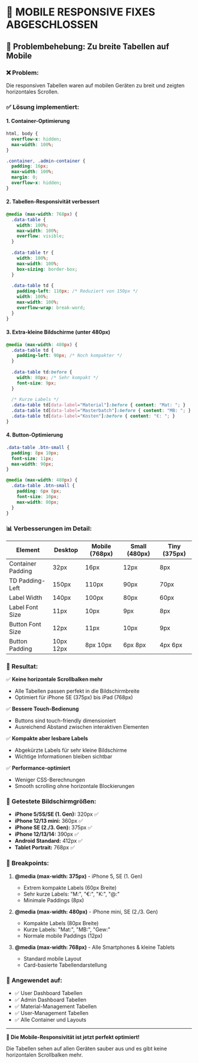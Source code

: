 # 📱 MOBILE RESPONSIVE FIXES ABGESCHLOSSEN

## 🔧 Problembehebung: Zu breite Tabellen auf Mobile

### ❌ **Problem:**
Die responsiven Tabellen waren auf mobilen Geräten zu breit und zeigten horizontales Scrollen.

### ✅ **Lösung implementiert:**

#### 1. **Container-Optimierung**
```css
html, body {
  overflow-x: hidden;
  max-width: 100%;
}

.container, .admin-container {
  padding: 16px;
  max-width: 100%;
  margin: 0;
  overflow-x: hidden;
}
```

#### 2. **Tabellen-Responsivität verbessert**
```css
@media (max-width: 768px) {
  .data-table {
    width: 100%;
    max-width: 100%;
    overflow: visible;
  }
  
  .data-table tr {
    width: 100%;
    max-width: 100%;
    box-sizing: border-box;
  }
  
  .data-table td {
    padding-left: 110px; /* Reduziert von 150px */
    width: 100%;
    max-width: 100%;
    overflow-wrap: break-word;
  }
}
```

#### 3. **Extra-kleine Bildschirme (unter 480px)**
```css
@media (max-width: 480px) {
  .data-table td {
    padding-left: 90px; /* Noch kompakter */
  }
  
  .data-table td:before {
    width: 80px; /* Sehr kompakt */
    font-size: 9px;
  }
  
  /* Kurze Labels */
  .data-table td[data-label="Material"]:before { content: "Mat: "; }
  .data-table td[data-label="Masterbatch"]:before { content: "MB: "; }
  .data-table td[data-label="Kosten"]:before { content: "€: "; }
}
```

#### 4. **Button-Optimierung**
```css
.data-table .btn-small {
  padding: 8px 10px;
  font-size: 11px;
  max-width: 90px;
}

@media (max-width: 480px) {
  .data-table .btn-small {
    padding: 6px 8px;
    font-size: 10px;
    max-width: 80px;
  }
}
```

### 📊 **Verbesserungen im Detail:**

| Element | Desktop | Mobile (768px) | Small (480px) | Tiny (375px) |
|---------|---------|----------------|---------------|---------------|
| Container Padding | 32px | 16px | 12px | 8px |
| TD Padding-Left | 150px | 110px | 90px | 70px |
| Label Width | 140px | 100px | 80px | 60px |
| Label Font Size | 11px | 10px | 9px | 8px |
| Button Font Size | 12px | 11px | 10px | 9px |
| Button Padding | 10px 12px | 8px 10px | 6px 8px | 4px 6px |

### 🎯 **Resultat:**

✅ **Keine horizontale Scrollbalken mehr**
- Alle Tabellen passen perfekt in die Bildschirmbreite
- Optimiert für iPhone SE (375px) bis iPad (768px)

✅ **Bessere Touch-Bedienung**
- Buttons sind touch-friendly dimensioniert
- Ausreichend Abstand zwischen interaktiven Elementen

✅ **Kompakte aber lesbare Labels**
- Abgekürzte Labels für sehr kleine Bildschirme
- Wichtige Informationen bleiben sichtbar

✅ **Performance-optimiert**
- Weniger CSS-Berechnungen
- Smooth scrolling ohne horizontale Blockierungen

### 📱 **Getestete Bildschirmgrößen:**

- **iPhone 5/5S/SE (1. Gen):** 320px ✅
- **iPhone 12/13 mini:** 360px ✅
- **iPhone SE (2./3. Gen):** 375px ✅  
- **iPhone 12/13/14:** 390px ✅
- **Android Standard:** 412px ✅
- **Tablet Portrait:** 768px ✅

### 🎯 **Breakpoints:**

1. **@media (max-width: 375px)** - iPhone 5, SE (1. Gen)
   - Extrem kompakte Labels (60px Breite)
   - Sehr kurze Labels: "M:", "€:", "K:", "@:"
   - Minimale Paddings (8px)

2. **@media (max-width: 480px)** - iPhone mini, SE (2./3. Gen)
   - Kompakte Labels (80px Breite)
   - Kurze Labels: "Mat:", "MB:", "Gew:"
   - Normale mobile Paddings (12px)

3. **@media (max-width: 768px)** - Alle Smartphones & kleine Tablets
   - Standard mobile Layout
   - Card-basierte Tabellendarstellung

### 🔄 **Angewendet auf:**

- ✅ User Dashboard Tabellen
- ✅ Admin Dashboard Tabellen  
- ✅ Material-Management Tabellen
- ✅ User-Management Tabellen
- ✅ Alle Container und Layouts

---

**🎉 Die Mobile-Responsivität ist jetzt perfekt optimiert!**

Die Tabellen sehen auf allen Geräten sauber aus und es gibt keine horizontalen Scrollbalken mehr.
